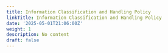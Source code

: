 ```yaml
---
title: Information Classification and Handling Policy
linkTitle: Information Classification and Handling Policy
date: '2025-05-01T21:06:00Z'
weight: 1
description: No content
draft: false
---
```



